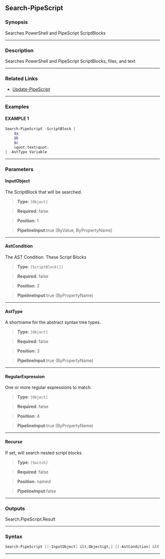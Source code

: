 
Search-PipeScript
-----------------
### Synopsis
Searches PowerShell and PipeScript ScriptBlocks

---
### Description

Searches PowerShell and PipeScript ScriptBlocks, files, and text

---
### Related Links
* [Update-PipeScript](Update-PipeScript.md)



---
### Examples
#### EXAMPLE 1
```PowerShell
Search-PipeScript -ScriptBlock {
    $a
    $b
    $c
    &quot;text&quot;
} -AstType Variable
```

---
### Parameters
#### **InputObject**

The ScriptBlock that will be searched.



> **Type**: ```[Object]```

> **Required**: false

> **Position**: 1

> **PipelineInput**:true (ByValue, ByPropertyName)



---
#### **AstCondition**

The AST Condition.
These Script Blocks



> **Type**: ```[ScriptBlock[]]```

> **Required**: false

> **Position**: 2

> **PipelineInput**:true (ByPropertyName)



---
#### **AstType**

A shortname for the abstract syntax tree types.



> **Type**: ```[Object]```

> **Required**: false

> **Position**: 3

> **PipelineInput**:true (ByPropertyName)



---
#### **RegularExpression**

One or more regular expressions to match.



> **Type**: ```[Object]```

> **Required**: false

> **Position**: 4

> **PipelineInput**:true (ByPropertyName)



---
#### **Recurse**

If set, will search nested script blocks.



> **Type**: ```[Switch]```

> **Required**: false

> **Position**: named

> **PipelineInput**:false



---
### Outputs
Search.PipeScript.Result


---
### Syntax
```PowerShell
Search-PipeScript [[-InputObject] &lt;Object&gt;] [[-AstCondition] &lt;ScriptBlock[]&gt;] [[-AstType] &lt;Object&gt;] [[-RegularExpression] &lt;Object&gt;] [-Recurse] [&lt;CommonParameters&gt;]
```
---


